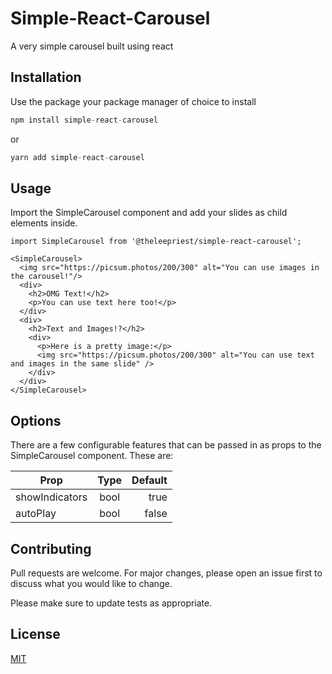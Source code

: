 # Simple-React-Carousel

A very simple carousel built using react

## Installation

Use the package your package manager of choice to install

```javascript
npm install simple-react-carousel
```

or

```javascript
yarn add simple-react-carousel
```

## Usage

Import the SimpleCarousel component and add your slides as child elements inside.

```
import SimpleCarousel from '@theleepriest/simple-react-carousel';

<SimpleCarousel>
  <img src="https://picsum.photos/200/300" alt="You can use images in the carousel!"/>
  <div>
    <h2>OMG Text!</h2>
    <p>You can use text here too!</p>
  </div>
  <div>
    <h2>Text and Images!?</h2>
    <div>
      <p>Here is a pretty image:</p>
      <img src="https://picsum.photos/200/300" alt="You can use text and images in the same slide" />
    </div>
  </div>
</SimpleCarousel>

```

## Options

There are a few configurable features that can be passed in as props to the SimpleCarousel component. These are:


| Prop            | Type          | Default  |
| ----------------|:-------------:| --------:|
| showIndicators  | bool          |     true |
| autoPlay        | bool          |    false |

## Contributing
Pull requests are welcome. For major changes, please open an issue first to discuss what you would like to change.

Please make sure to update tests as appropriate.

## License
[MIT](https://choosealicense.com/licenses/mit/)
